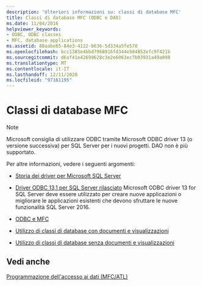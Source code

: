 ```yaml
---
description: 'Ulteriori informazioni su: classi di database MFC'
title: Classi di database MFC (ODBC e DAO)
ms.date: 11/04/2016
helpviewer_keywords:
- ODBC, ODBC classes
- MFC, database applications
ms.assetid: 88aabe65-84e3-4122-b636-5d334a5fe570
ms.openlocfilehash: bcc1385e4bbd7968916fd344e504852efc9f421b
ms.sourcegitcommit: d6af41e42699628c3e2e6063ec7b03931a49a098
ms.translationtype: MT
ms.contentlocale: it-IT
ms.lasthandoff: 12/11/2020
ms.locfileid: "97161195"
---
```

# <a name="mfc-database-classes"></a>Classi di database MFC

> [!NOTE]
> Microsoft consiglia di utilizzare ODBC tramite Microsoft ODBC driver 13 (o versione successiva) per SQL Server per i nuovi progetti. DAO non è più supportato.

Per altre informazioni, vedere i seguenti argomenti:

- [Storia dei driver per Microsoft SQL Server](/sql/connect/connect-history)

- [Driver ODBC 13,1 per SQL Server rilasciato](https://blogs.technet.microsoft.com/dataplatforminsider/2016/08/03/odbc-driver-13-1-for-sql-server-released/) Microsoft ODBC driver 13 for SQL Server deve essere utilizzato per creare nuove applicazioni o migliorare le applicazioni esistenti che devono sfruttare le nuove funzionalità SQL Server 2016.

- [ODBC e MFC](../data/odbc/odbc-and-mfc.md)

- [Utilizzo di classi di database con documenti e visualizzazioni](../data/mfc-using-database-classes-with-documents-and-views.md)

- [Utilizzo di classi di database senza documenti e visualizzazioni](../data/mfc-using-database-classes-without-documents-and-views.md)

## <a name="see-also"></a>Vedi anche

[Programmazione dell'accesso ai dati (MFC/ATL)](../data/data-access-programming-mfc-atl.md)
